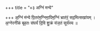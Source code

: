 +++
title = "०३ अग्निं मन्ये"

+++
अ॒ग्निं म॑न्ये पि॒तर॑म॒ग्निमा॒पिम॒ग्निं भ्रात॑रं॒ सद॒मित्सखा॑यम् ।  
अ॒ग्नेरनी॑कं बृह॒तः स॑पर्यं दि॒वि शु॒क्रं य॑ज॒तं सूर्य॑स्य ॥